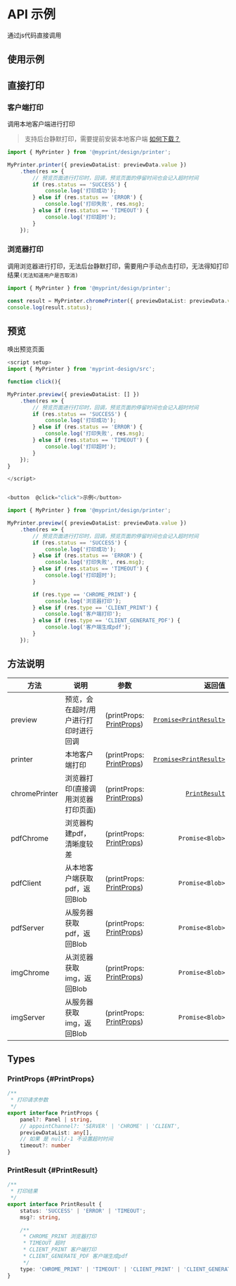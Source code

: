 # API 示例

通过js代码直接调用

## 使用示例

## 直接打印

### 客户端打印

调用本地客户端进行打印

> 支持后台静默打印，需要提前安装本地客户端 [如何下载？](../deploy/client-deploy#download)

```ts
import { MyPrinter } from '@myprint/design/printer';

MyPrinter.printer({ previewDataList: previewData.value })
    .then(res => {
        // 预览页面进行打印时，回调，预览页面的停留时间也会记入超时时间
        if (res.status == 'SUCCESS') {
            console.log('打印成功');
        } else if (res.status == 'ERROR') {
            console.log('打印失败', res.msg);
        } else if (res.status == 'TIMEOUT') {
            console.log('打印超时');
        }
    });

```

### 浏览器打印

调用浏览器进行打印，无法后台静默打印，需要用户手动点击打印，无法得知打印结果`(无法知道用户是否取消)`

```ts
import { MyPrinter } from '@myprint/design/printer';

const result = MyPrinter.chromePrinter({ previewDataList: previewData.value });
console.log(result.status);
```

## 预览

唤出预览页面

```ts
<script setup>
import { MyPrinter } from 'myprint-design/src';

function click(){

MyPrinter.preview({ previewDataList: [] })
    .then(res => {
        // 预览页面进行打印时，回调，预览页面的停留时间也会记入超时时间
        if (res.status == 'SUCCESS') {
            console.log('打印成功');
        } else if (res.status == 'ERROR') {
            console.log('打印失败', res.msg);
        } else if (res.status == 'TIMEOUT') {
            console.log('打印超时');
        }
    });
}

</script>


<button  @click="click">示例</button>

```
```ts
import { MyPrinter } from '@myprint/design/printer';

MyPrinter.preview({ previewDataList: previewData.value })
    .then(res => {
        // 预览页面进行打印时，回调，预览页面的停留时间也会记入超时时间
        if (res.status == 'SUCCESS') {
            console.log('打印成功');
        } else if (res.status == 'ERROR') {
            console.log('打印失败', res.msg);
        } else if (res.status == 'TIMEOUT') {
            console.log('打印超时');
        }

        if (res.type == 'CHROME_PRINT') {
            console.log('浏览器打印');
        } else if (res.type == 'CLIENT_PRINT') {
            console.log('客户端打印');
        } else if (res.type == 'CLIENT_GENERATE_PDF') {
            console.log('客户端生成pdf');
        }
    });

```

## 方法说明

| 方法            | 说明                  |                          参数                          |                                                 返回值 |
|---------------|---------------------|:----------------------------------------------------:|----------------------------------------------------:|
| preview       | 预览，会在超时/用户进行打印时进行回调 | (printProps: [PrintProps](./api-example#PrintProps)) | [`Promise<PrintResult>`](./api-example#PrintResult) |
| printer       | 本地客户端打印             | (printProps: [PrintProps](./api-example#PrintProps)) | [`Promise<PrintResult>`](./api-example#PrintResult) |
| chromePrinter | 浏览器打印(直接调用浏览器打印页面)  | (printProps: [PrintProps](./api-example#PrintProps)) |          [`PrintResult`](./api-example#PrintResult) |
| pdfChrome     | 浏览器构建pdf，清晰度较差      | (printProps: [PrintProps](./api-example#PrintProps)) |                                     `Promise<Blob>` |
| pdfClient     | 从本地客户端获取pdf，返回Blob  | (printProps: [PrintProps](./api-example#PrintProps)) |                                     `Promise<Blob>` |
| pdfServer     | 从服务器获取pdf，返回Blob    | (printProps: [PrintProps](./api-example#PrintProps)) |                                     `Promise<Blob>` |
| imgChrome     | 从浏览器获取img，返回Blob    | (printProps: [PrintProps](./api-example#PrintProps)) |                                     `Promise<Blob>` |
| imgServer     | 从服务器获取img，返回Blob    | (printProps: [PrintProps](./api-example#PrintProps)) |                                     `Promise<Blob>` |


## Types

### PrintProps {#PrintProps}

```ts
/**
 * 打印请求参数
 */
export interface PrintProps {
    panel?: Panel | string,
    // appointChannel?: 'SERVER' | 'CHROME' | 'CLIENT',
    previewDataList: any[],
    // 如果 是 null/-1 不设置超时时间
    timeout?: number
}

```

### PrintResult {#PrintResult}

```ts
/**
 * 打印结果
 */
export interface PrintResult {
    status: 'SUCCESS' | 'ERROR' | 'TIMEOUT';
    msg?: string,

    /**
     * CHROME_PRINT 浏览器打印
     * TIMEOUT 超时
     * CLIENT_PRINT 客户端打印
     * CLIENT_GENERATE_PDF 客户端生成pdf
     */
    type: 'CHROME_PRINT' | 'TIMEOUT' | 'CLIENT_PRINT' | 'CLIENT_GENERATE_PDF';
}

```
